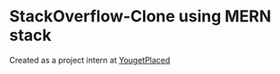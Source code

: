 # StackOverflow-Clone using MERN stack
Created as a project intern at [YougetPlaced](https://www.youget.co.in/)

